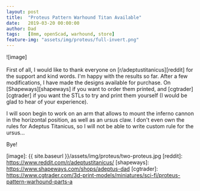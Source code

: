 ```yaml
---
layout: post
title:  "Proteus Pattern Warhound Titan Available"
date:   2019-03-20 00:00:00
author: Dad
tags:   [8mm, openScad, warhound, store]
feature-img: "assets/img/proteus/full-invert.png"
---
```


![image]
<br><br>
First of all, I would like to thank everyone on [r/adeptustitanicus][reddit] for the support and kind words. I'm happy with the results so far. After a few modifications, I have made the designs available for purchase. On [Shapeways][shapeways] if you want to order them printed, and [cgtrader][cgtrader] if you want the STLs to try and print them yourself (I would be glad to hear of your experience).

I will soon begin to work on an arm that allows to mount the inferno cannon in the horizontal position, as well as an ursus claw. I don't even own the rules for Adeptus Titanicus, so I will not be able to write custom rule for the ursus...

Bye!

[image]: {{ site.baseurl }}/assets/img/proteus/two-proteus.jpg
[reddit]: https://www.reddit.com/r/adeptustitanicus/
[shapeways]: https://www.shapeways.com/shops/adeptus-dad 
[cgtrader]: https://www.cgtrader.com/3d-print-models/miniatures/sci-fi/proteus-pattern-warhound-parts-a